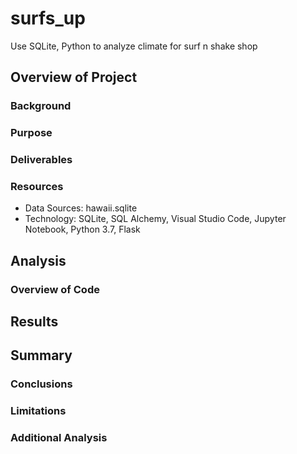 # surfs_up
 Use SQLite, Python to analyze climate for surf n shake shop

## Overview of Project

### Background
### Purpose
### Deliverables
### Resources
 - Data Sources: hawaii.sqlite
 - Technology: SQLite, SQL Alchemy, Visual Studio Code, Jupyter Notebook, Python 3.7, Flask

 ## Analysis
 ### Overview of Code


 ## Results
 
 ## Summary
 ### Conclusions
 ### Limitations
 ### Additional Analysis
